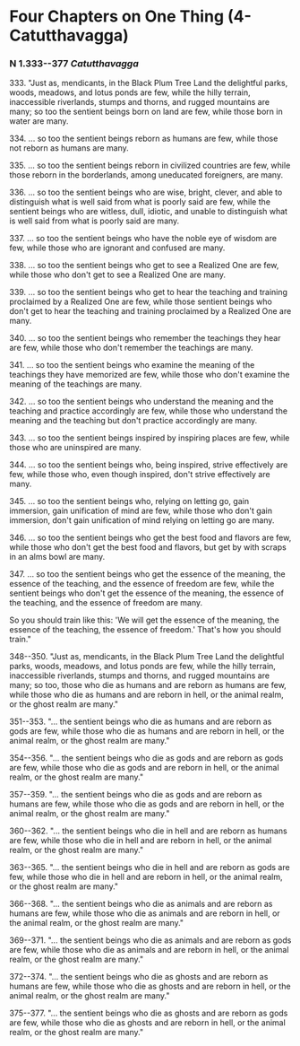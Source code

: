 # Four Chapters on One Thing (4-Catutthavagga)

### N 1.333--377 *Catutthavagga*

333\. "Just as, mendicants, in the Black Plum Tree Land the delightful parks,
woods, meadows, and lotus ponds are few, while the hilly terrain,
inaccessible riverlands, stumps and thorns, and rugged mountains are
many; so too the sentient beings born on land are few, while those born
in water are many.

<!--pg-->
334\. ... so too the sentient beings reborn as humans are few, while those not
reborn as humans are many.

<!--pg-->
335\. ... so too the sentient beings reborn in civilized countries are few,
while those reborn in the borderlands, among uneducated foreigners, are
many.

<!--pg-->
336\. ... so too the sentient beings who are wise, bright, clever, and able to
distinguish what is well said from what is poorly said are few, while
the sentient beings who are witless, dull, idiotic, and unable to
distinguish what is well said from what is poorly said are many.

<!--pg-->
337\. ... so too the sentient beings who have the noble eye of wisdom are few,
while those who are ignorant and confused are many.

<!--pg-->
338\. ... so too the sentient beings who get to see a Realized One are few,
while those who don't get to see a Realized One are many.

<!--pg-->
339\. ... so too the sentient beings who get to hear the teaching and training
proclaimed by a Realized One are few, while those sentient beings who
don't get to hear the teaching and training proclaimed by a Realized One
are many.

<!--pg-->
340\. ... so too the sentient beings who remember the teachings they hear are
few, while those who don't remember the teachings are many.

<!--pg-->
341\. ... so too the sentient beings who examine the meaning of the teachings
they have memorized are few, while those who don't examine the meaning
of the teachings are many.

<!--pg-->
342\. ... so too the sentient beings who understand the meaning and the
teaching and practice accordingly are few, while those who understand
the meaning and the teaching but don't practice accordingly are many.

<!--pg-->
343\. ... so too the sentient beings inspired by inspiring places are few,
while those who are uninspired are many.

<!--pg-->
344\. ... so too the sentient beings who, being inspired, strive effectively
are few, while those who, even though inspired, don't strive effectively
are many.

<!--pg-->
345\. ... so too the sentient beings who, relying on letting go, gain
immersion, gain unification of mind are few, while those who don't gain
immersion, don't gain unification of mind relying on letting go are
many.

<!--pg-->
346\. ... so too the sentient beings who get the best food and flavors are
few, while those who don't get the best food and flavors, but get by
with scraps in an alms bowl are many.

<!--pg-->
347\. ... so too the sentient beings who get the essence of the meaning, the
essence of the teaching, and the essence of freedom are few, while the
sentient beings who don't get the essence of the meaning, the essence of
the teaching, and the essence of freedom are many.

<!--pg-->
So you should train like this: 'We will get the essence of the meaning,
the essence of the teaching, the essence of freedom.' That's how you
should train."

348--350\. "Just as, mendicants, in the Black Plum Tree Land the delightful parks,
woods, meadows, and lotus ponds are few, while the hilly terrain,
inaccessible riverlands, stumps and thorns, and rugged mountains are
many; so too, those who die as humans and are reborn as humans are few,
while those who die as humans and are reborn in hell, or the animal
realm, or the ghost realm are many."

<!--pg-->
351--353\. "... the sentient beings who die as humans and are reborn as gods are
few, while those who die as humans and are reborn in hell, or the animal
realm, or the ghost realm are many."

<!--pg-->
354--356\. "... the sentient beings who die as gods and are reborn as gods are few,
while those who die as gods and are reborn in hell, or the animal realm,
or the ghost realm are many."

<!--pg-->
357--359\. "... the sentient beings who die as gods and are reborn as humans are
few, while those who die as gods and are reborn in hell, or the animal
realm, or the ghost realm are many."

<!--pg-->
360--362\. "... the sentient beings who die in hell and are reborn as humans are
few, while those who die in hell and are reborn in hell, or the animal
realm, or the ghost realm are many."

<!--pg-->
363--365\. "... the sentient beings who die in hell and are reborn as gods are few,
while those who die in hell and are reborn in hell, or the animal realm,
or the ghost realm are many."

<!--pg-->
366--368\. "... the sentient beings who die as animals and are reborn as humans are
few, while those who die as animals and are reborn in hell, or the
animal realm, or the ghost realm are many."

<!--pg-->
369--371\. "... the sentient beings who die as animals and are reborn as gods are
few, while those who die as animals and are reborn in hell, or the
animal realm, or the ghost realm are many."

<!--pg-->
372--374\. "... the sentient beings who die as ghosts and are reborn as humans are
few, while those who die as ghosts and are reborn in hell, or the animal
realm, or the ghost realm are many."

<!--pg-->
375--377\. "... the sentient beings who die as ghosts and are reborn as gods are
few, while those who die as ghosts and are reborn in hell, or the animal
realm, or the ghost realm are many."

<!--pg-->
